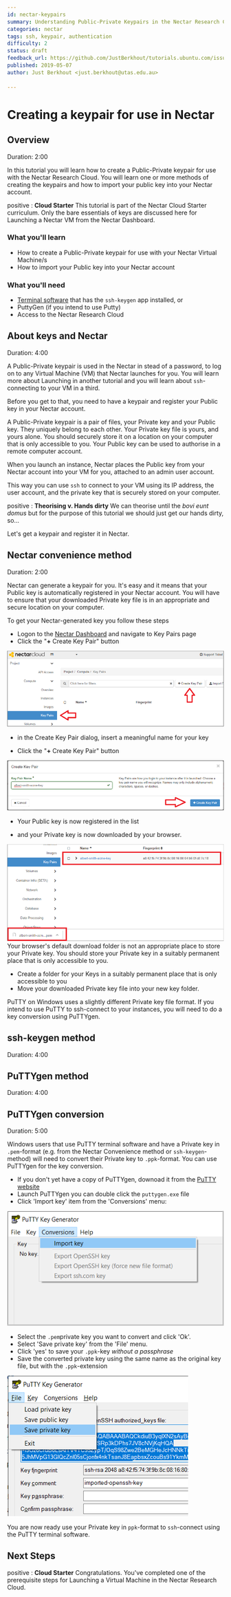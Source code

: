 ```yaml
---
id: nectar-keypairs
summary: Understanding Public-Private Keypairs in the Nectar Research Cloud.
categories: nectar
tags: ssh, keypair, authentication
difficulty: 2
status: draft
feedback_url: https://github.com/JustBerkhout/tutorials.ubuntu.com/issues
published: 2019-05-07
author: Just Berkhout <just.berkhout@utas.edu.au>

---
```


# Creating a keypair for use in Nectar

## Overview
Duration: 2:00

In this tutorial you will learn how to create a Public-Private keypair for use with the Nectar Research Cloud. You will learn one or more methods of creating the keypairs and how to import your public key into your Nectar account.

positive
: **Cloud Starter**
This tutorial is part of the Nectar Cloud Starter curriculum. Only the bare essentials of keys are discussed here for Launching a Nectar VM from the Nectar Dashboard.

### What you'll learn

- How to create a Public-Private keypair for use with your Nectar Virtual Machine/s
- How to import your Public key into your Nectar account

### What you'll need

- [Terminal software](https://support.ehelp.edu.au/support/solutions/articles/6000223964-terminal-software) that has the `ssh-keygen` app installed, or
- PuttyGen (if you intend to use Putty)
- Access to the Nectar Research Cloud

## About keys and Nectar
Duration: 4:00

A Public-Private keypair is used in the Nectar in stead of a password, to log on to any Virtual Machine (VM) that Nectar launches for you. You will learn more about Launching in another tutorial and you will learn about `ssh`-connecting to your VM in a third.

Before you get to that, you need to have a keypair and register your Public key in your Nectar account.

A Public-Private keypair is a pair of files, your Private key and your Public key. They uniquely belong to each other. Your Private key file is yours, and yours alone. You should securely store it on a location on your computer that is only accessible to you.  Your Public key can be used to authorise in a remote computer account.

When you launch an instance, Nectar places the Public key from your Nectar account into your VM for you, attached to an admin user account.  

This way you can use `ssh` to connect to your VM using its IP address, the user account, and the private key that is securely stored on your computer.

positive
: **Theorising v. Hands dirty**
We can theorise until the *bovi eunt domus* but for the purpose of this tutorial we should just get our hands dirty, so...

Let's get a keypair and register it in Nectar.

## Nectar convenience method
Duration: 2:00

Nectar can generate a keypair for you. It's easy and it means that your Public key is automatically registered in your Nectar account. You will have to ensure that your downloaded Private key file is in an appropriate and secure location on your computer.

To get your Nectar-generated key you follow these steps

- Logon to the [Nectar Dashboard]([https://dashboard.rc.nectar.org.au](https://dashboard.rc.nectar.org.au/)) and navigate to Key Pairs page
- Click the "**+** Create Key Pair" button

![key-pairs-page](images/key-pairs-page.png)

- in the Create Key Pair dialog, insert a meaningful name for your key

- Click the "**+** Create Key Pair" button

![create-key-dialog](images/create-key-dialog.png)

- Your Public key is now registered in the list

- and your Private key is now downloaded by your browser.

![1557213346498](images/registered-and-downloaded.png)
Your browser's default download folder is not an appropriate place to store your Private key. You should store your Private key in a suitably permanent place that is only accessible to you.

- Create a folder for your Keys  in a suitably permanent place that is only accessible to you
- Move your downloaded Private key file into your new key folder.

PuTTY on Windows uses a slightly different Private key file format. If you intend to use PuTTY to ssh-connect to your instances, you will need to do a key conversion using PuTTYgen.

## ssh-keygen method
Duration: 4:00

## PuTTYgen method
Duration: 4:00



## PuTTYgen conversion

Duration: 5:00

Windows users that use PuTTY terminal software and have a Private key in `.pem`-format (e.g. from the Nectar Convenience method or `ssh-keygen`-method) will need to convert their Private key to `.ppk`-format. You can use PuTTYgen for the key conversion.

- If you don't yet have a copy of PuTTYgen, downoad it from the [PuTTY website](http://www.chiark.greenend.org.uk/~sgtatham/putty/download.html)
- Launch PuTTYgen you can double click the `puttygen.exe` file
- Click 'Import key' item from the 'Conversions' menu:

![puttygen2](images/puttygen-conversions-import.png)

- Select the `.pem`private key you want to convert and click 'Ok'.
- Select 'Save private key' from the 'File' menu.
- Click 'yes' to save your `.ppk`-key *without a passphrase*
- Save the converted private key using the same name as the original key file, but with the `.ppk`-extension

![puttygen](images/putty-file-save-private.png)

You are now ready use your Private key in `ppk`-format to `ssh`-connect using the PuTTY terminal software.

## Next Steps

positive
: **Cloud Starter**
Congratulations. You've completed one of the prerequisite steps for Launching a Virtual Machine in the Nectar Research Cloud.
